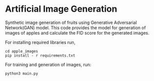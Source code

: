 # Artificial Image Generation
Synthetic image generation of fruits using Generative Adversarial Network(GAN) model. This code provides the model for generation of images of apples and calculate the FID score for the generated images.

For installing required libraries run, 
```
cd apple_images
pip install - r requirements.txt
```
For training and generation of images, run:
```
python3 main.py
```
